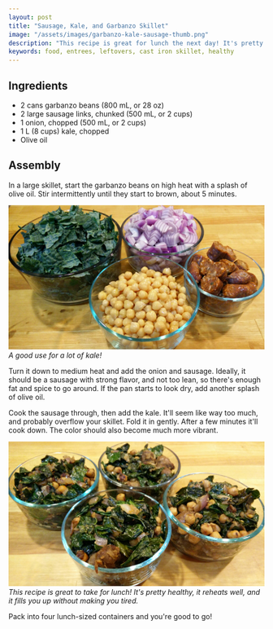 ```yaml
---
layout: post
title: "Sausage, Kale, and Garbanzo Skillet"
image: "/assets/images/garbanzo-kale-sausage-thumb.png"
description: "This recipe is great for lunch the next day! It's pretty healthy, it reheats well, and it fills you up without making you tired."
keywords: food, entrees, leftovers, cast iron skillet, healthy
---
```


## Ingredients

- 2 cans garbanzo beans (800 mL, or 28 oz)
- 2 large sausage links, chunked (500 mL, or 2 cups)
- 1 onion, chopped (500 mL, or 2 cups)
- 1 L (8 cups) kale, chopped
- Olive oil

## Assembly

In a large skillet, start the garbanzo beans on high heat with a splash of olive oil. Stir intermittently until they start to brown, about 5 minutes. 

![Kale Garbanzo Ingredients](/assets/images/garbanzo-kale-sausage-ingredients-16x9.png)
*A good use for a lot of kale!*

Turn it down to medium heat and add the onion and sausage. Ideally, it should be a sausage with strong flavor, and not too lean, so there's enough fat and spice to go around. If the pan starts to look dry, add another splash of olive oil. 

Cook the sausage through, then add the kale. It'll seem like way too much, and probably overflow your skillet. Fold it in gently. After a few minutes it'll cook down. The color should also become much more vibrant. 

![Kale Garbanzo Finished](/assets/images/garbanzo-kale-sausage-16x9.png)
*This recipe is great to take for lunch! It's pretty healthy, it reheats well, and it fills you up without making you tired.*

Pack into four lunch-sized containers and you're good to go! 

